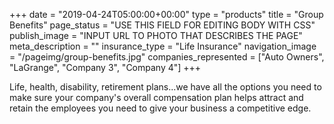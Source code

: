 +++
date = "2019-04-24T05:00:00+00:00"
type = "products"
title = "Group Benefits"
page_status = "USE THIS FIELD FOR EDITING BODY WITH CSS"
publish_image = "INPUT URL TO PHOTO THAT DESCRIBES THE PAGE"
meta_description = ""
insurance_type = "Life Insurance"
navigation_image = "/pageimg/group-benefits.jpg"
companies_represented = ["Auto Owners", "LaGrange", "Company 3", "Company 4"]
+++

Life, health, disability, retirement plans...we have all the options you need to make sure your company's overall compensation plan helps attract and retain the employees you need to give your business a competitive edge.